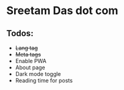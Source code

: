 # Sreetam Das dot com

## Todos:

-   <strike>Lang tag</strike>
-   <strike>Meta tags</strike>
-   Enable PWA
-   About page
-   Dark mode toggle
-   Reading time for posts
